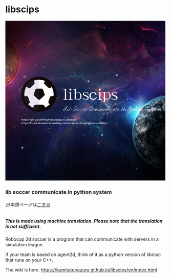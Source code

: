 # libscips
![](https://github.com/kumitatepazuru/libscips/blob/master/libscips.png?raw=true)
### lib soccer communicate in python system 

###### 日本語ページは[こちら](https://github.com/kumitatepazuru/libscips/blob/master/README_jp.md)

##### This is made using machine translation. Please note that the translation is not sufficient.

Robocup 2d soccer is a program that can communicate with servers in a simulation league.

If your team is based on agent2d, think of it as a python version of librcsc that runs on your C++.

The wiki is here.
https://kumitatepazuru.github.io/libscips/en/index.html

